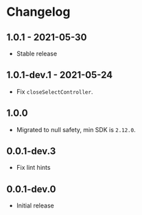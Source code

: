 # Changelog

## 1.0.1 - 2021-05-30

* Stable release

## 1.0.1-dev.1 - 2021-05-24

* Fix `closeSelectController`.

## 1.0.0

* Migrated to null safety, min SDK is `2.12.0`.

## 0.0.1-dev.3

* Fix lint hints

## 0.0.1-dev.0

* Initial release
